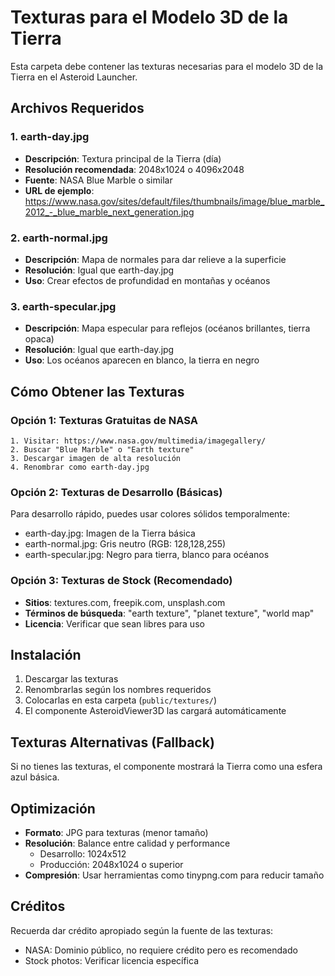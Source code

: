 # Texturas para el Modelo 3D de la Tierra

Esta carpeta debe contener las texturas necesarias para el modelo 3D de la Tierra en el Asteroid Launcher.

## Archivos Requeridos

### 1. earth-day.jpg
- **Descripción**: Textura principal de la Tierra (día)
- **Resolución recomendada**: 2048x1024 o 4096x2048
- **Fuente**: NASA Blue Marble o similar
- **URL de ejemplo**: https://www.nasa.gov/sites/default/files/thumbnails/image/blue_marble_2012_-_blue_marble_next_generation.jpg

### 2. earth-normal.jpg
- **Descripción**: Mapa de normales para dar relieve a la superficie
- **Resolución**: Igual que earth-day.jpg
- **Uso**: Crear efectos de profundidad en montañas y océanos

### 3. earth-specular.jpg
- **Descripción**: Mapa especular para reflejos (océanos brillantes, tierra opaca)
- **Resolución**: Igual que earth-day.jpg
- **Uso**: Los océanos aparecen en blanco, la tierra en negro

## Cómo Obtener las Texturas

### Opción 1: Texturas Gratuitas de NASA
```
1. Visitar: https://www.nasa.gov/multimedia/imagegallery/
2. Buscar "Blue Marble" o "Earth texture"
3. Descargar imagen de alta resolución
4. Renombrar como earth-day.jpg
```

### Opción 2: Texturas de Desarrollo (Básicas)
Para desarrollo rápido, puedes usar colores sólidos temporalmente:
- earth-day.jpg: Imagen de la Tierra básica
- earth-normal.jpg: Gris neutro (RGB: 128,128,255)
- earth-specular.jpg: Negro para tierra, blanco para océanos

### Opción 3: Texturas de Stock (Recomendado)
- **Sitios**: textures.com, freepik.com, unsplash.com
- **Términos de búsqueda**: "earth texture", "planet texture", "world map"
- **Licencia**: Verificar que sean libres para uso

## Instalación

1. Descargar las texturas
2. Renombrarlas según los nombres requeridos
3. Colocarlas en esta carpeta (`public/textures/`)
4. El componente AsteroidViewer3D las cargará automáticamente

## Texturas Alternativas (Fallback)

Si no tienes las texturas, el componente mostrará la Tierra como una esfera azul básica.

## Optimización

- **Formato**: JPG para texturas (menor tamaño)
- **Resolución**: Balance entre calidad y performance
  - Desarrollo: 1024x512
  - Producción: 2048x1024 o superior
- **Compresión**: Usar herramientas como tinypng.com para reducir tamaño

## Créditos

Recuerda dar crédito apropiado según la fuente de las texturas:
- NASA: Dominio público, no requiere crédito pero es recomendado
- Stock photos: Verificar licencia específica